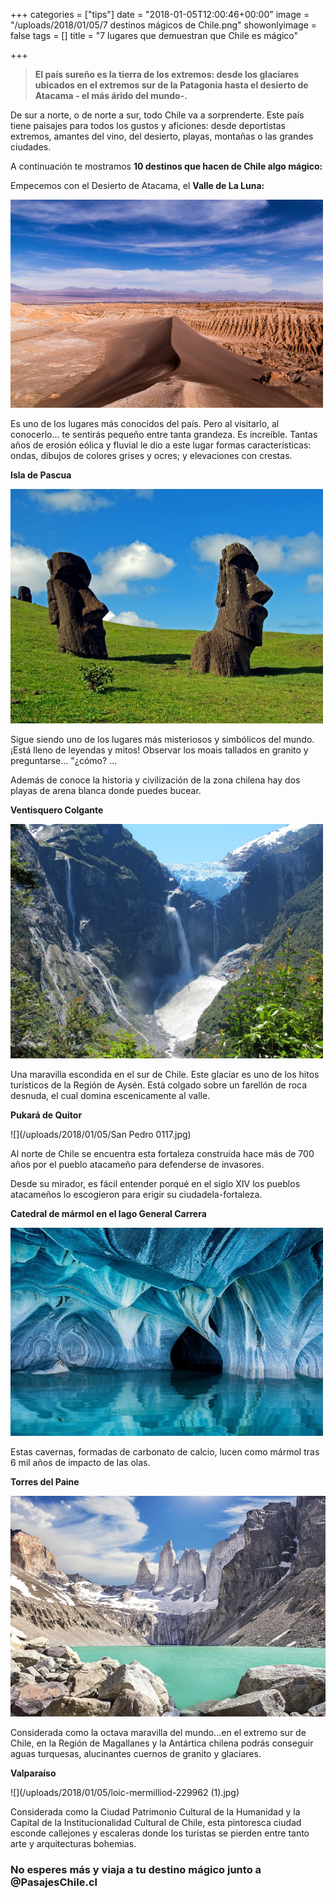 +++
categories = ["tips"]
date = "2018-01-05T12:00:46+00:00"
image = "/uploads/2018/01/05/7 destinos mágicos de Chile.png"
showonlyimage = false
tags = []
title = "7 lugares que demuestran que Chile es mágico"

+++
> **El país sureño es la tierra de los extremos: desde los glaciares ubicados en el extremos sur de la Patagonia hasta el desierto de Atacama - el más árido del mundo-.**

De sur a norte, o de norte a sur, todo Chile va a sorprenderte. Este país tiene paisajes para todos los gustos y aficiones: desde deportistas extremos, amantes del vino, del desierto, playas, montañas o las grandes ciudades.

A continuación te mostramos **10 destinos que hacen de Chile algo mágico:**

Empecemos con el Desierto de Atacama, el **Valle de La Luna:**

![](/uploads/2018/01/05/jared-verdi-420153.jpg)

Es uno de los lugares más conocidos del país. Pero al visitarlo, al conocerlo... te sentirás pequeño entre tanta grandeza. Es increíble. Tantas años de erosión eólica y fluvial le dio a este lugar formas características: ondas, dibujos de colores grises y ocres; y elevaciones con crestas.

**Isla de Pascua**

![](/uploads/2018/01/05/pascua1.jpg)

Sigue siendo uno de los lugares más misteriosos y simbólicos del mundo. ¡Está lleno de leyendas y mitos! Observar los moais tallados en granito y preguntarse... "¿cómo? ...

Además de conoce la historia y civilización de la zona chilena hay dos playas de arena blanca donde puedes bucear.

**Ventisquero Colgante**

![](/uploads/2018/01/05/yelcho-hanging-glacier-view.jpg)

Una maravilla escondida en el sur de Chile. Este glaciar es uno de los hitos turísticos de la Región de Aysén. Está colgado sobre un farellón de roca desnuda, el cual domina escenicamente al valle.

**Pukará de Quitor**

![](/uploads/2018/01/05/San Pedro 0117.jpg)

Al norte de Chile se encuentra esta fortaleza construída hace más de 700 años por el pueblo atacameño para defenderse de invasores. 

Desde su mirador, es fácil entender porqué en el siglo XIV los pueblos atacameños lo escogieron para erigir su ciudadela-fortaleza.

**Catedral de mármol en el lago General Carrera**

![](/uploads/2018/01/05/57bb1a2fed4f92803ce3791acfefae9c.jpg)

Estas cavernas, formadas de carbonato de calcio, lucen como mármol tras 6 mil años de impacto de las olas. 

**Torres del Paine**

![](/uploads/2018/01/05/56c709a213ff7504197201qh5uponk.jpg)

Considerada como la octava maravilla del mundo...en el extremo sur de Chile, en la Región de Magallanes y la Antártica chilena podrás conseguir aguas turquesas, alucinantes cuernos de granito y glaciares. 

**Valparaíso**

![](/uploads/2018/01/05/loic-mermilliod-229962 (1).jpg)

Considerada como la Ciudad Patrimonio Cultural de la Humanidad y la Capital de la Institucionalidad Cultural de Chile, esta pintoresca ciudad esconde callejones y escaleras donde los turistas se pierden entre tanto arte y arquitecturas bohemias. 

### No esperes más y viaja a tu destino mágico junto a @PasajesChile.cl 

##### 